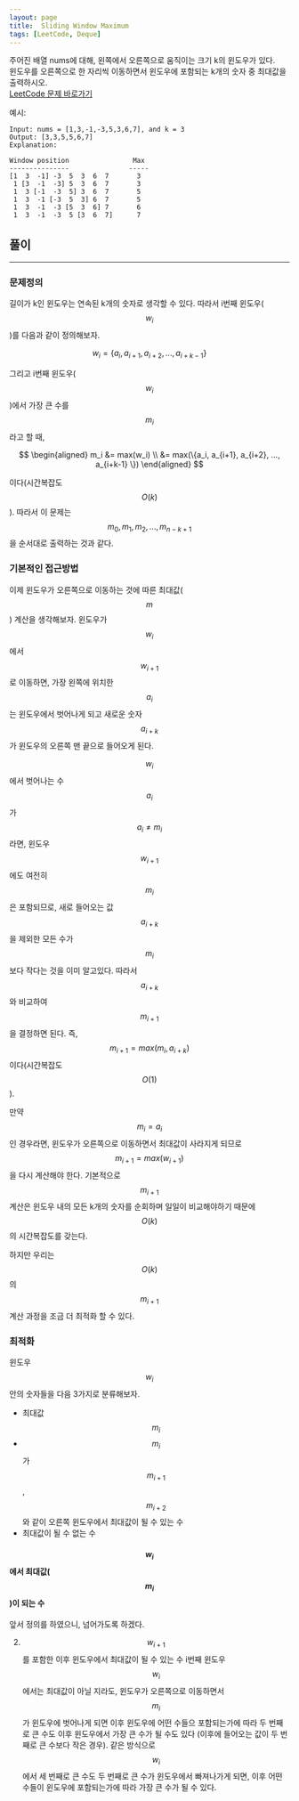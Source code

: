 ```yaml
---
layout: page
title:  Sliding Window Maximum
tags: [LeetCode, Deque]
---
```


주어진 배열 nums에 대해, 왼쪽에서 오른쪽으로 움직이는 크기 k의 윈도우가 있다.<br>
윈도우를 오른쪽으로 한 자리씩 이동하면서 윈도우에 포함되는 k개의 숫자 중 최대값을 출력하시오.  
<a href="https://leetcode.com/problems/sliding-window-maximum/" target="_blank">
    LeetCode 문제 바로가기
</a>


예시:
```
Input: nums = [1,3,-1,-3,5,3,6,7], and k = 3
Output: [3,3,5,5,6,7] 
Explanation: 

Window position                Max
---------------               -----
[1  3  -1] -3  5  3  6  7       3
 1 [3  -1  -3] 5  3  6  7       3
 1  3 [-1  -3  5] 3  6  7       5
 1  3  -1 [-3  5  3] 6  7       5
 1  3  -1  -3 [5  3  6] 7       6
 1  3  -1  -3  5 [3  6  7]      7
```

## 풀이
---
### 문제정의

길이가 k인 윈도우는 연속된 k개의 숫자로 생각할 수 있다. 
따라서 i번째 윈도우($$w_i$$)를 다음과 같이 정의해보자.

$$w_i = \{a_i, a_{i+1}, a_{i+2}, ..., a_{i+k-1} \}$$

그리고 i번째 윈도우($$w_i$$)에서 가장 큰 수를 $$m_i$$ 라고 할 때,

$$
\begin{aligned}
m_i &= max(w_i) \\
    &= max(\{a_i, a_{i+1}, a_{i+2}, ..., a_{i+k-1} \})
\end{aligned}
$$

이다(시간복잡도 $$O(k)$$). 따라서 이 문제는 $$m_0, m_1, m_2, ..., m_{n-k+1}$$을 순서대로 출력하는 것과 같다.

### 기본적인 접근방법
이제 윈도우가 오른쪽으로 이동하는 것에 따른 최대값($$m$$) 계산을 생각해보자.
윈도우가 $$w_i$$에서 $$w_{i+1}$$로 이동하면, 가장 왼쪽에 위치한 $$a_i$$는 윈도우에서 벗어나게 되고
새로운 숫자 $$a_{i+k}$$가 윈도우의 오른쪽 맨 끝으로 들어오게 된다.

$$w_i$$에서 벗어나는 수 $$a_i$$가 $$a_i \ne m_i$$라면, 윈도우 $$w_{i+1}$$에도 여전히 $$m_i$$은 포함되므로,
새로 들어오는 값 $$a_{i+k}$$을 제외한 모든 수가 $$m_i$$보다 작다는 것을 이미 알고있다.
따라서 $$a_{i+k}$$와 비교하여 $$m_{i+1}$$을 결정하면 된다.
즉, $$m_{i+1}=max(m_i, a_{i+k})$$이다(시간복잡도 $$O(1)$$).

만약 $$m_i=a_i$$인 경우라면, 윈도우가 오른쪽으로 이동하면서 최대값이 사라지게 되므로
$$m_{i+1}=max(w_{i+1})$$을 다시 계산해야 한다.
기본적으로 $$m_{i+1}$$ 계산은 윈도우 내의 모든 k개의 숫자를 순회하며 일일이 비교해야하기 때문에
$$O(k)$$의 시간복잡도를 갖는다.

하지만 우리는 $$O(k)$$의 $$m_{i+1}$$ 계산 과정을 조금 더 최적화 할 수 있다.


### 최적화
윈도우 $$w_i$$ 안의 숫자들을 다음 3가지로 분류해보자.

* 최대값 $$m_i$$
* $$m_i$$가 $$m_{i+1}$$, $$m_{i+2}$$와 같이 오른쪽 윈도우에서 최대값이 될 수 있는 수
* 최대값이 될 수 없는 수

#### $$w_i$$에서 최대값($$m_i$$)이 되는 수

앞서 정의를 하였으니, 넘어가도록 하겠다.

2. $$w_{i+1}$$를 포함한 이후 윈도우에서 최대값이 될 수 있는 수
i번째 윈도우 $$w_i$$에서는 최대값이 아닐 지라도, 윈도우가 오른쪽으로 이동하면서
$$m_i$$가 윈도우에 벗어나게 되면 이후 윈도우에 어떤 수들으 포함되는가에 따라 
두 번째로 큰 수도 이후 윈도우에서 가장 큰 수가 될 수도 있다
(이후에 들어오는 값이 두 번째로 큰 수보다 작은 경우).
같은 방식으로 $$w_i$$에서 세 번째로 큰 수도 두 번째로 큰 수가 윈도우에서 빠져나가게 되면,
이후 어떤 수들이 윈도우에 포함되는가에 따라 가장 큰 수가 될 수 있다.









